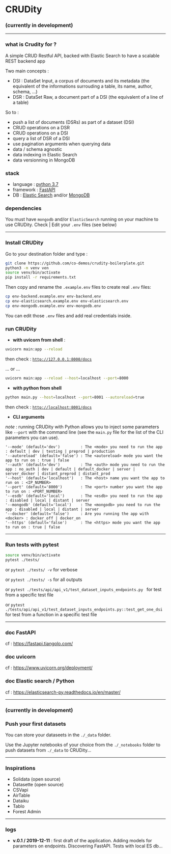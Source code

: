 
# CRUDity

### (currently in development)

------
### what is Crudity for ? 

A simple CRUD Restful API, backed with Elastic Search to have a scalable REST backend app

Two main concepts :
- DSI : DataSet Input, a corpus of documents and its metadata (the equivalent of the informations surrouding a table, its name, author, schema, ...)
- DSR : DataSet Raw, a document part of a DSI (the equivalent of a line of a table)

So to : 
- push a list of documents (DSRs) as part of a dataset (DSI)
- CRUD operations on a DSR
- CRUD operations on a DSI
- query a list of DSR of a DSI
- use pagination arguments when querying data
- data / schema agnostic
- data indexing in Elastic Search
- data versionning in MongoDB


### stack

- language : [python 3.7](https://docs.python.org/3.7/)
- framework : [FastAPI](https://fastapi.tiangolo.com/)
- DB : [Elastic Search](https://www.elastic.co) and/or [MongoDB](https://www.mongodb.com/)

### dependencies

You must have `mongodb` and/or `ElasticSearch` running on your machine to use CRUDity. Check | Edit your `.env` files (see below)

-----

### Install CRUDity 

Go to your destination folder and type : 

```sh
git clone https://github.com/co-demos/crudity-boilerplate.git
python3 -m venv ven
source venv/bin/activate
pip install -r requirements.txt
```

Then copy and rename the `.example.env` files to create real `.env` files:

```bash
cp env-backend.example.env env-backend.env
cp env-elasticsearch.example.env env-elasticsearch.env
cp env-mongodb.example.env env-mongodb.env
```
You can edit those `.env` files and add real credentials inside. 


### run CRUDity 

- **with uvicorn from shell** :

```sh
uvicorn main:app --reload
```
then check : [`http://127.0.0.1:8000/docs`](http://127.0.0.1:8000/docs)

... or ... 

```sh
uvicorn main:app --reload --host=localhost --port=8000
```


- **with python from shell**

```sh
python main.py --host=localhost --port=8001 --autoreload=true
```

then check : [`http://localhost:8001/docs`](http://localhost:8001/docs)


- **CLI arguments**

*note* : running CRUDity with Python allows you to inject some parameters like `--port` with the command line (see the `main.py` file for the list of the CLI parameters you can use).

```
'--mode' (default='dev')         : The <mode> you need to run the app : default | dev | testing | preprod | production
'--autoreload' (default='false') : The <autoreload> mode you want the app to run on : true | false
'--auth' (default='dev')         : The <auth> mode you need to run the app : no_auth | dev | default | default_docker | server | server_docker | distant_preprod | distant_prod
'--host' (default='localhost')   : The <host> name you want the app to run on : <IP_NUMBER>
'--port' (default='8000')        : The <port> number you want the app to run on : <PORT_NUMBER>
'--esdb' (default='local')       : The <esdb> you need to run the app : disabled | local | distant | server
'--mongodb' (default='local')    : The <mongodb> you need to run the app : disabled | local | distant | server
'--docker' (default='false')     : Are you running the app with <docker> : docker_off | docker_on
'--https' (default='false')      : The <https> mode you want the app to run on : true | false
```

-----

### Run tests with pytest



```bash
source venv/bin/activate
pytest ./tests/
```

or `pytest ./tests/ -v` for verbose

or `pytest ./tests/ -s` for all outputs

or `pytest ./tests/api/api_v1/test_dataset_inputs_endpoints.py ` for test from a specific test file

or `pytest ./tests/api/api_v1/test_dataset_inputs_endpoints.py::test_get_one_dsi ` for test from a function in a specific test file

-----

### doc FastAPI 
cf : https://fastapi.tiangolo.com/

### doc uvicorn
cf : https://www.uvicorn.org/deployment/

### doc Elastic search / Python 
cf : https://elasticsearch-py.readthedocs.io/en/master/


----

### (currently in development)
### Push your first datasets

You can store your dataseets in the `./_data` folder.

Use the Jupyter notebooks of your choice from the `./_notebooks` folder to push datasets from `./_data` to CRUDity...

----

### Inspirations

- Solidata (open source)
- Datasette (open source)
- CSVapi
- AirTable
- Dataiku 
- Tablo
- Forest Admin

--------

### logs

- **v.0.1 / 2019-12-11** : 
  first draft of the application. Adding models for parameters on endpoints. Discovering FastAPI. Tests with local ES db... 